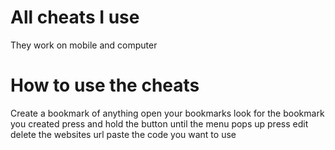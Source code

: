 # All cheats I use
They work on mobile and computer
# How to use the cheats
Create a bookmark of anything
open your bookmarks
look for the bookmark you created 
press and hold the button until the menu pops up
press edit
delete the websites url
paste the code you want to use
